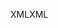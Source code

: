 <span data-ttu-id="6e825-101">XML</span><span class="sxs-lookup"><span data-stu-id="6e825-101">XML</span></span>